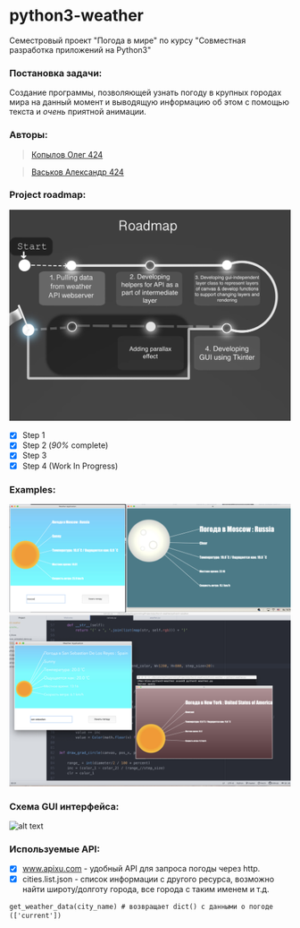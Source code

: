 # python3-weather
Семестровый проект "Погода в мире" по курсу "Совместная разработка приложений на Python3" 
### Постановка задачи: 
Создание программы, позволяющей узнать погоду в крупных городах мира на данный момент и выводящую информацию об этом с помощью текста и *очень* приятной анимации. 
### Авторы: 
> [Копылов Олег 424](https://github.com/Kopylov-Oleg)

> [Васьков Александр 424](https://github.com/AVasK)
### Project roadmap:
![alt text](https://raw.githubusercontent.com/AVasK/python3-weather/master/plan.jpg)
- [x] Step 1
- [x] Step 2 (*90%* complete)
- [x] Step 3
- [x] Step 4 (Work In Progress)

### Examples: 
![alt text](https://raw.githubusercontent.com/AVasK/python3-weather/master/examples.jpg)

### Схема GUI интерфейса:
![alt text](https://pp.userapi.com/c854128/v854128419/26f3e/N55nEweiqCY.jpg)

### Используемые API:
- [x] www.apixu.com - удобный API для запроса погоды через http.
- [x] cities.list.json - список информации с другого ресурса, возможно найти широту/долготу города, все города с таким именем и т.д.

```python3
get_weather_data(city_name) # возвращает dict() с данными о погоде (['current'])

```

